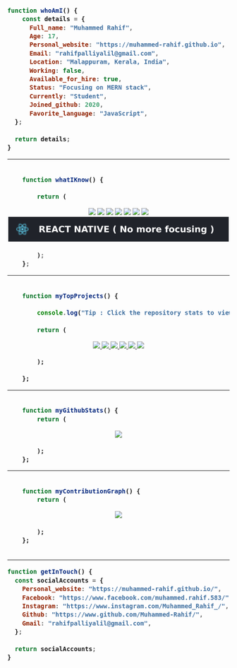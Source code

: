 <h3 width="200">

```js
function whoAmI() {
    const details = {
      Full_name: "Muhammed Rahif",
      Age: 17,
      Personal_website: "https://muhammed-rahif.github.io",
      Email: "rahifpalliyalil@gmail.com",
      Location: "Malappuram, Kerala, India",
      Working: false,
      Available_for_hire: true,
      Status: "Focusing on MERN stack",
      Currently: "Student",
      Joined_github: 2020,
      Favorite_language: "JavaScript",
  };

  return details;
}
```

<hr />

```js

    function whatIKnow() {

        return (
```

<div align="center">
    <img src="https://img.shields.io/badge/HTML5-E34F26?style=for-the-badge&logo=html5&logoColor=white">
    <img src="https://img.shields.io/badge/CSS3-1572B6?style=for-the-badge&logo=css3&logoColor=white">
    <img src="https://img.shields.io/badge/JavaScript-F7DF1E?style=for-the-badge&logo=javascript&logoColor=black">
    <img src="https://img.shields.io/badge/Node.js-43853D?style=for-the-badge&logo=node-dot-js&logoColor=white">
    <img src="https://img.shields.io/badge/Express.js-000000?style=for-the-badge&logo=express&logoColor=white" />
    <img src="https://img.shields.io/badge/React-20232A?style=for-the-badge&logo=react&logoColor=61DAFB" />
    <img src="https://img.shields.io/badge/MongoDB-4EA94B?style=for-the-badge&logo=mongodb&logoColor=white">
    <img src="assets/svg/React-Native.svg" />
</div>

```js
        );
    };

```

<hr />

```js

    function myTopProjects() {

        console.log("Tip : Click the repository stats to view the live deployed website...!");

        return (
```

<div align="center">
    <a href="https://muhammed-rahif.github.io/Netflix-Clone/">
    <img src="https://github-readme-stats.vercel.app/api/pin/?username=muhammed-rahif&repo=Netflix-Clone&theme=radical" />
    </a>
    <a href="https://secure-memo.herokuapp.com/">
    <img src="https://github-readme-stats.vercel.app/api/pin/?username=muhammed-rahif&repo=Secure-Memo&theme=radical" />
    </a>
    <a href="https://thrifty-wheels.herokuapp.com/">
    <img src="https://github-readme-stats.vercel.app/api/pin/?username=muhammed-rahif&repo=Thrifty-Wheels&theme=radical" />
    </a>
    <a href="https://Muhammed-Rahif.github.io">
    <img src="https://github-readme-stats.vercel.app/api/pin/?username=muhammed-rahif&repo=Muhammed-Rahif.github.io&theme=radical" />
    </a>
    <a href="https://crossroads-chat.herokuapp.com/">
    <img src="https://github-readme-stats.vercel.app/api/pin/?username=muhammed-rahif&repo=Crossroads-Subscribers-Hub&theme=radical" />
    </a>
    <a href="https://drive.google.com/file/d/1PAp08CJ-OgNCRJXsAaoqvJ0bZC0IFPLQ/view?usp=sharing">
    <img src="https://github-readme-stats.vercel.app/api/pin/?username=muhammed-rahif&repo=Notes&theme=radical" />
    </a>
</div>

```
        );

    };

```

<hr />

```js

    function myGithubStats() {
        return (

```

<div align="center">
    <a href="https://github.com/Muhammed-Rahif">
        <img src="https://github-readme-stats.vercel.app/api?username=muhammed-rahif&show_icons=true&theme=radical" />
    </a>
</div>

```
        );
    };

```

<hr />

```js

    function myContributionGraph() {
        return (

```

<div align="center">
    <a href="https://github.com/Muhammed-Rahif">
        <img src="https://activity-graph.herokuapp.com/graph?username=muhammed-rahif" />
    </a>
</div>

```
        );
    };


```

<hr />

```js
function getInTouch() {
  const socialAccounts = {
    Personal_website: "https://muhammed-rahif.github.io/",
    Facebook: "https://www.facebook.com/muhammed.rahif.583/",
    Instagram: "https://www.instagram.com/Muhammed_Rahif_/",
    Github: "https://www.github.com/Muhammed-Rahif/",
    Gmail: "rahifpalliyalil@gmail.com",
  };

  return socialAccounts;
}
```

</h3>
